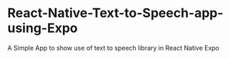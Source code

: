 # React-Native-Text-to-Speech-app-using-Expo
A Simple App to show use of text to speech library in React Native Expo
